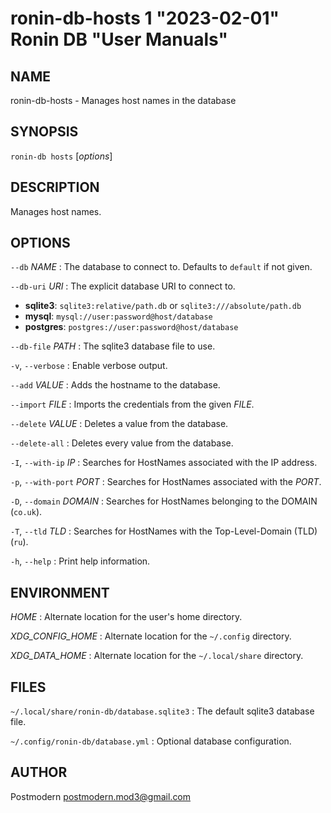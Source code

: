 # ronin-db-hosts 1 "2023-02-01" Ronin DB "User Manuals"

## NAME

ronin-db-hosts - Manages host names in the database

## SYNOPSIS

`ronin-db hosts` [*options*]

## DESCRIPTION

Manages host names.

## OPTIONS

`--db` *NAME*
: The database to connect to. Defaults to `default` if not given.

`--db-uri` *URI*
: The explicit database URI to connect to.

  * **sqlite3**: `sqlite3:relative/path.db` or `sqlite3:///absolute/path.db`
  * **mysql**: `mysql://user:password@host/database`
  * **postgres**: `postgres://user:password@host/database`

`--db-file` *PATH*
: The sqlite3 database file to use.

`-v`, `--verbose`
: Enable verbose output.

`--add` *VALUE*
: Adds the hostname to the database.

`--import` *FILE*
: Imports the credentials from the given *FILE*.

`--delete` *VALUE*
: Deletes a value from the database.

`--delete-all`
: Deletes every value from the database.

`-I`, `--with-ip` *IP*
: Searches for HostNames associated with the IP address.

`-p`, `--with-port` *PORT*
: Searches for HostNames associated with the *PORT*.

`-D`, `--domain` *DOMAIN*
: Searches for HostNames belonging to the DOMAIN (`co.uk`).

`-T`, `--tld` *TLD*
: Searches for HostNames with the Top-Level-Domain (TLD) (`ru`).

`-h`, `--help`
: Print help information.

## ENVIRONMENT

*HOME*
: Alternate location for the user's home directory.

*XDG_CONFIG_HOME*
: Alternate location for the `~/.config` directory.

*XDG_DATA_HOME*
: Alternate location for the `~/.local/share` directory.

## FILES

`~/.local/share/ronin-db/database.sqlite3`
: The default sqlite3 database file.

`~/.config/ronin-db/database.yml`
: Optional database configuration.

## AUTHOR

Postmodern <postmodern.mod3@gmail.com>


